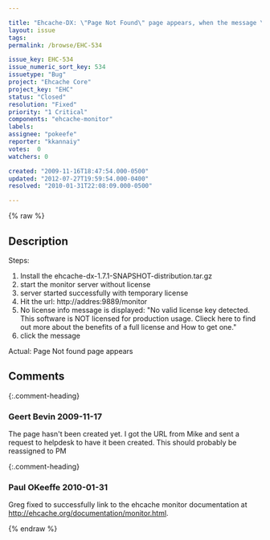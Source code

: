 ```yaml
---

title: "Ehcache-DX: \"Page Not Found\" page appears, when the message \"Click here to find out more.... \" is clicked on the monitor web page"
layout: issue
tags: 
permalink: /browse/EHC-534

issue_key: EHC-534
issue_numeric_sort_key: 534
issuetype: "Bug"
project: "Ehcache Core"
project_key: "EHC"
status: "Closed"
resolution: "Fixed"
priority: "1 Critical"
components: "ehcache-monitor"
labels: 
assignee: "pokeefe"
reporter: "kkannaiy"
votes:  0
watchers: 0

created: "2009-11-16T18:47:54.000-0500"
updated: "2012-07-27T19:59:54.000-0400"
resolved: "2010-01-31T22:08:09.000-0500"

---
```




{% raw %}



## Description

<div markdown="1" class="description">

Steps:

1. Install the ehcache-dx-1.7.1-SNAPSHOT-distribution.tar.gz
2. start the monitor server without license
3. server started successfully with temporary license
4. Hit the url: http://addres:9889/monitor
5. No license info message is displayed:
"No valid license key detected. This software is NOT licensed for production 
usage. Clieck here to find out more about the benefits of a full license and 
How to get one."
6. click the message

Actual: Page Not found page appears




</div>

## Comments


{:.comment-heading}
### **Geert Bevin** <span class="date">2009-11-17</span>

<div markdown="1" class="comment">

The page hasn't been created yet. I got the URL from Mike and sent a request to helpdesk to have it been created. This should probably be reassigned to PM

</div>


{:.comment-heading}
### **Paul OKeeffe** <span class="date">2010-01-31</span>

<div markdown="1" class="comment">

Greg fixed to successfully link to the ehcache monitor documentation at http://ehcache.org/documentation/monitor.html.

</div>



{% endraw %}
